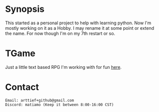 
# Synopsis

This started as a personal project to help with learning python. Now I'm mostly working on it as a Hobby. I may rename it at some point or extend the name. For now though I'm on my 7th restart or so.

# TGame
Just a little text based RPG I'm working with for fun [here](https://github.com/Matiam0/tGame).

# Contact
    Email: arttief+github@gmail.com
    Discord: matiamo (Keep it between 8:00-16:00 CST)

